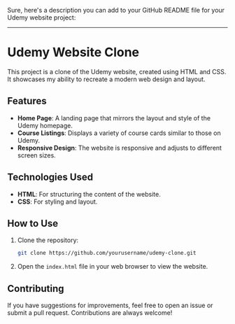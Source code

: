 Sure, here's a description you can add to your GitHub README file for your Udemy website project:

---

# Udemy Website Clone

This project is a clone of the Udemy website, created using HTML and CSS. It showcases my ability to recreate a modern web design and layout.

## Features

- **Home Page**: A landing page that mirrors the layout and style of the Udemy homepage.
- **Course Listings**: Displays a variety of course cards similar to those on Udemy.
- **Responsive Design**: The website is responsive and adjusts to different screen sizes.

## Technologies Used

- **HTML**: For structuring the content of the website.
- **CSS**: For styling and layout.

## How to Use

1. Clone the repository:
   ```bash
   git clone https://github.com/yourusername/udemy-clone.git
   ```
2. Open the `index.html` file in your web browser to view the website.

## Contributing

If you have suggestions for improvements, feel free to open an issue or submit a pull request. Contributions are always welcome!


